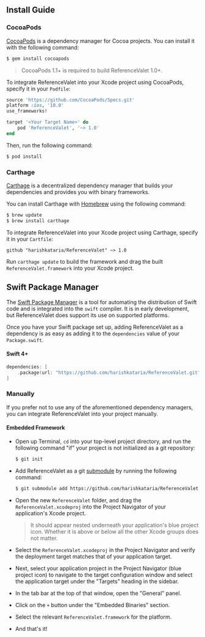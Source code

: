 ## Install Guide

### CocoaPods

[CocoaPods](http://cocoapods.org) is a dependency manager for Cocoa projects. You can install it with the following command:

```bash
$ gem install cocoapods
```

> CocoaPods 1.1+ is required to build ReferenceValet 1.0+.

To integrate ReferenceValet into your Xcode project using CocoaPods, specify it in your `Podfile`:

```ruby
source 'https://github.com/CocoaPods/Specs.git'
platform :ios, '10.0'
use_frameworks!

target '<Your Target Name>' do
    pod 'ReferenceValet', '~> 1.0'
end
```

Then, run the following command:

```bash
$ pod install
```

### Carthage

[Carthage](https://github.com/Carthage/Carthage) is a decentralized dependency manager that builds your dependencies and provides you with binary frameworks.

You can install Carthage with [Homebrew](http://brew.sh/) using the following command:

```bash
$ brew update
$ brew install carthage
```

To integrate ReferenceValet into your Xcode project using Carthage, specify it in your `Cartfile`:

```ogdl
github "harishkataria/ReferenceValet" ~> 1.0
```

Run `carthage update` to build the framework and drag the built `ReferenceValet.framework` into your Xcode project.

## Swift Package Manager

The [Swift Package Manager](https://swift.org/package-manager/) is a tool for automating the distribution of Swift code and is integrated into the `swift` compiler. It is in early development, but ReferenceValet does support its use on supported platforms.

Once you have your Swift package set up, adding ReferenceValet as a dependency is as easy as adding it to the `dependencies` value of your `Package.swift`.

#### Swift 4+

```swift
dependencies: [
    .package(url: "https://github.com/harishkataria/ReferenceValet.git", from: "1.0.0")
]
```

### Manually

If you prefer not to use any of the aforementioned dependency managers, you can integrate ReferenceValet into your project manually.

#### Embedded Framework

- Open up Terminal, `cd` into your top-level project directory, and run the following command "if" your project is not initialized as a git repository:

  ```bash
  $ git init
  ```

- Add ReferenceValet as a git [submodule](http://git-scm.com/docs/git-submodule) by running the following command:

  ```bash
  $ git submodule add https://github.com/harishkataria/ReferenceValet.git
  ```

- Open the new `ReferenceValet` folder, and drag the `ReferenceValet.xcodeproj` into the Project Navigator of your application's Xcode project.

    > It should appear nested underneath your application's blue project icon. Whether it is above or below all the other Xcode groups does not matter.

- Select the `ReferenceValet.xcodeproj` in the Project Navigator and verify the deployment target matches that of your application target.
- Next, select your application project in the Project Navigator (blue project icon) to navigate to the target configuration window and select the application target under the "Targets" heading in the sidebar.
- In the tab bar at the top of that window, open the "General" panel.
- Click on the `+` button under the "Embedded Binaries" section.
- Select the relevant `ReferenceValet.framework` for the platform.
- And that's it!
